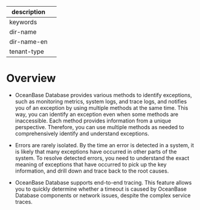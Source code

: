 |description||
|---|---|
|keywords||
|dir-name||
|dir-name-en||
|tenant-type||

# Overview

* OceanBase Database provides various methods to identify exceptions, such as monitoring metrics, system logs, and trace logs, and notifies you of an exception by using multiple methods at the same time. This way, you can identify an exception even when some methods are inaccessible. Each method provides information from a unique perspective. Therefore, you can use multiple methods as needed to comprehensively identify and understand exceptions.

* Errors are rarely isolated. By the time an error is detected in a system, it is likely that many exceptions have occurred in other parts of the system. To resolve detected errors, you need to understand the exact meaning of exceptions that have occurred to pick up the key information, and drill down and trace back to the root causes.

* OceanBase Database supports end-to-end tracing. This feature allows you to quickly determine whether a timeout is caused by OceanBase Database components or network issues, despite the complex service traces.